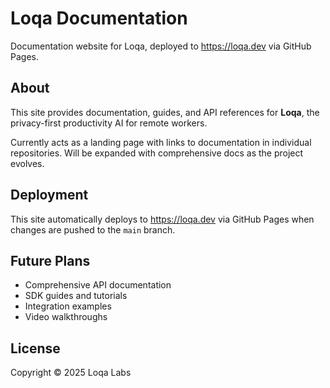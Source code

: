 # Loqa Documentation

Documentation website for Loqa, deployed to https://loqa.dev via GitHub Pages.

## About

This site provides documentation, guides, and API references for **Loqa**, the privacy-first productivity AI for remote workers.

Currently acts as a landing page with links to documentation in individual repositories. Will be expanded with comprehensive docs as the project evolves.

## Deployment

This site automatically deploys to https://loqa.dev via GitHub Pages when changes are pushed to the `main` branch.

## Future Plans

- Comprehensive API documentation
- SDK guides and tutorials
- Integration examples
- Video walkthroughs

## License

Copyright © 2025 Loqa Labs
